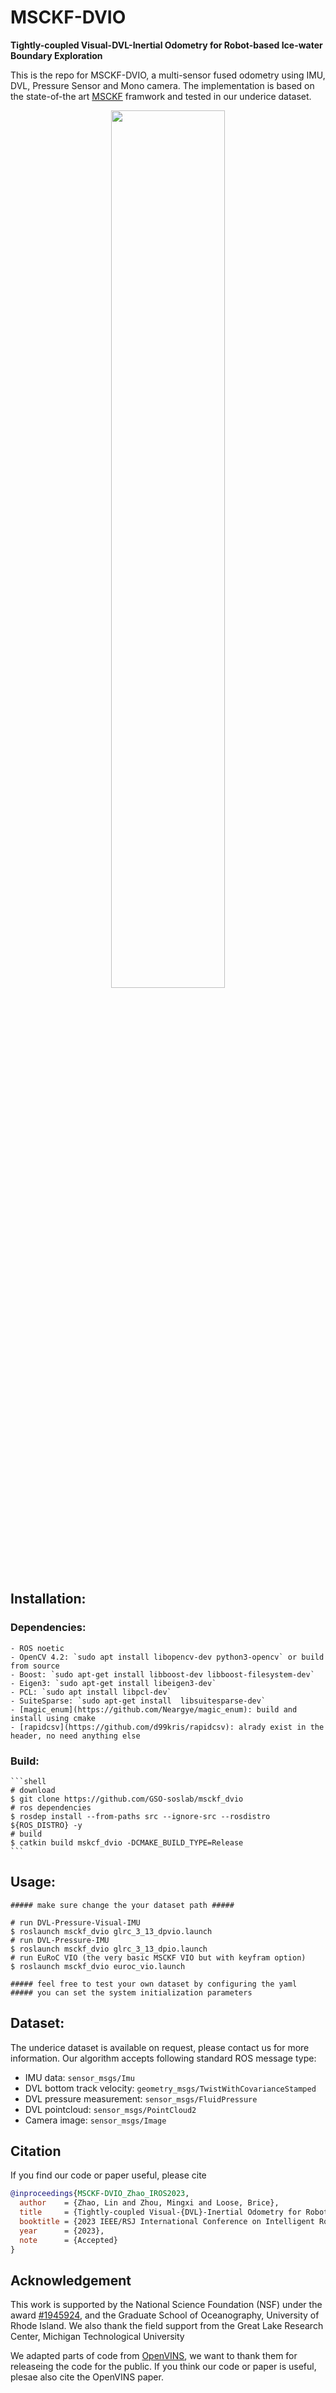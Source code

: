 # MSCKF-DVIO

**Tightly-coupled Visual-DVL-Inertial Odometry for Robot-based Ice-water Boundary Exploration**

This is the repo for MSCKF-DVIO, a multi-sensor fused odometry using IMU, DVL, Pressure Sensor and Mono camera. The implementation is based on the state-of-the art [MSCKF](https://ieeexplore.ieee.org/document/4209642) framwork and tested in our underice dataset.

<p align="center">
  <img src="./media/glrc_3_13.gif" width="60%" />
</p>

## Installation: 

  ### Dependencies: 
    - ROS noetic
    - OpenCV 4.2: `sudo apt install libopencv-dev python3-opencv` or build from source
    - Boost: `sudo apt-get install libboost-dev libboost-filesystem-dev`
    - Eigen3: `sudo apt-get install libeigen3-dev`
    - PCL: `sudo apt install libpcl-dev`
    - SuiteSparse: `sudo apt-get install  libsuitesparse-dev`
    - [magic_enum](https://github.com/Neargye/magic_enum): build and install using cmake
    - [rapidcsv](https://github.com/d99kris/rapidcsv): alrady exist in the header, no need anything else

  ### Build:
    ```shell
    # download
    $ git clone https://github.com/GSO-soslab/msckf_dvio
    # ros dependencies
    $ rosdep install --from-paths src --ignore-src --rosdistro ${ROS_DISTRO} -y
    # build
    $ catkin build mskcf_dvio -DCMAKE_BUILD_TYPE=Release
    ```

## Usage: 
  ```shell
  ##### make sure change the your dataset path #####
  
  # run DVL-Pressure-Visual-IMU
  $ roslaunch msckf_dvio glrc_3_13_dpvio.launch
  # run DVL-Pressure-IMU
  $ roslaunch msckf_dvio glrc_3_13_dpio.launch
  # run EuRoC VIO (the very basic MSCKF VIO but with keyfram option)
  $ roslaunch msckf_dvio euroc_vio.launch

  ##### feel free to test your own dataset by configuring the yaml
  ##### you can set the system initialization parameters
  ```
## Dataset:
The underice dataset is available on request, please contact us for more information.
Our algorithm accepts following standard ROS message type:
  - IMU data: `sensor_msgs/Imu`  
  - DVL bottom track velocity: `geometry_msgs/TwistWithCovarianceStamped`
  - DVL pressure measurement: `sensor_msgs/FluidPressure`
  - DVL pointcloud: `sensor_msgs/PointCloud2`
  - Camera image: `sensor_msgs/Image` 



## Citation
If you find our code or paper useful, please cite

```bibtex
@inproceedings{MSCKF-DVIO_Zhao_IROS2023,
  author    = {Zhao, Lin and Zhou, Mingxi and Loose, Brice},
  title     = {Tightly-coupled Visual-{DVL}-Inertial Odometry for Robot-based Ice-water Boundary Exploration},
  booktitle = {2023 IEEE/RSJ International Conference on Intelligent Robots and Systems (IROS)},
  year      = {2023},
  note      = {Accepted}
}
```

## Acknowledgement

This work is supported by the National Science Foundation (NSF) under the award [#1945924](https://www.nsf.gov/awardsearch/showAward?AWD_ID=1945924), and the Graduate School of Oceanography, University of Rhode Island. We also thank the field support from the Great Lake Research Center, Michigan Technological University

We adapted parts of code from [OpenVINS](https://github.com/rpng/open_vins), we want to thank them for releaseing the code for the public. If you think our code or paper is useful, plesae also cite the OpenVINS paper.
